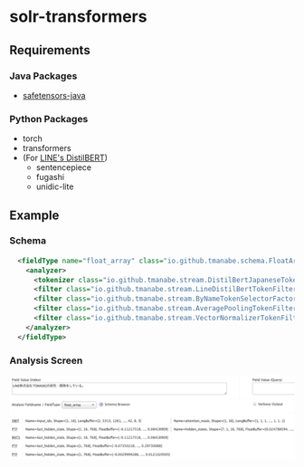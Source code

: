 # solr-transformers

## Requirements

### Java Packages

- [safetensors-java](https://github.com/tmanabe/safetensors-java)

### Python Packages

- torch
- transformers
- (For [LINE's DistilBERT](https://huggingface.co/line-corporation/line-distilbert-base-japanese))
  - sentencepiece
  - fugashi
  - unidic-lite

## Example

### Schema

```xml
  <fieldType name="float_array" class="io.github.tmanabe.schema.FloatArrayField">
    <analyzer>
      <tokenizer class="io.github.tmanabe.stream.DistilBertJapaneseTokenizerFactory"/>
      <filter class="io.github.tmanabe.stream.LineDistilBertTokenFilterFactory"/>
      <filter class="io.github.tmanabe.stream.ByNameTokenSelectorFactory" select="last_hidden_state"/>
      <filter class="io.github.tmanabe.stream.AveragePoolingTokenFilterFactory"/>
      <filter class="io.github.tmanabe.stream.VectorNormalizerTokenFilterFactory"/>
    </analyzer>
  </fieldType>
```

### Analysis Screen

![example](example.png)
